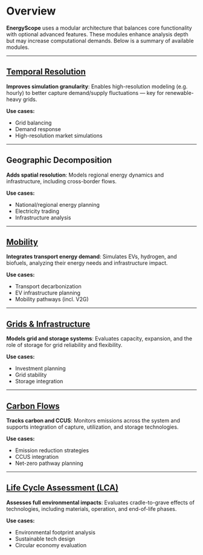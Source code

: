 # Overview

**EnergyScope** uses a modular architecture that balances core functionality with optional advanced features. These modules enhance analysis depth but may increase computational demands. Below is a summary of available modules.

---

## [Temporal Resolution](module_td.md)

**Improves simulation granularity**: Enables high-resolution modeling (e.g. hourly) to better capture demand/supply fluctuations — key for renewable-heavy grids.

**Use cases:**

- Grid balancing
- Demand response
- High-resolution market simulations

---

## Geographic Decomposition

**Adds spatial resolution**: Models regional energy dynamics and infrastructure, including cross-border flows.

**Use cases:**

- National/regional energy planning  
- Electricity trading
- Infrastructure analysis

---

## [Mobility](module_mob.md)

**Integrates transport energy demand**: Simulates EVs, hydrogen, and biofuels, analyzing their energy needs and infrastructure impact.

**Use cases:**

- Transport decarbonization
- EV infrastructure planning
- Mobility pathways (incl. V2G)

---

## [Grids & Infrastructure](module_infra.md)

**Models grid and storage systems**: Evaluates capacity, expansion, and the role of storage for grid reliability and flexibility.

**Use cases:**

- Investment planning
- Grid stability
- Storage integration

---

## [Carbon Flows](module_co2.md)

**Tracks carbon and CCUS**: Monitors emissions across the system and supports integration of capture, utilization, and storage technologies.

**Use cases:**

- Emission reduction strategies
- CCUS integration
- Net-zero pathway planning

---

## [Life Cycle Assessment (LCA)](module_lca.md)

**Assesses full environmental impacts**: Evaluates cradle-to-grave effects of technologies, including materials, operation, and end-of-life phases.

**Use cases:**

- Environmental footprint analysis
- Sustainable tech design
- Circular economy evaluation

